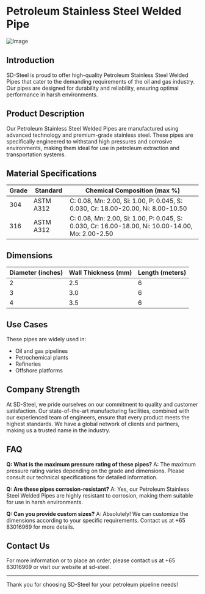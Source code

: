 # Petroleum Stainless Steel Welded Pipe

![Image](https://github.com/user-attachments/assets/2567258e-e124-4816-932d-1809bd27ef0b)

## Introduction
SD-Steel is proud to offer high-quality Petroleum Stainless Steel Welded Pipes that cater to the demanding requirements of the oil and gas industry. Our pipes are designed for durability and reliability, ensuring optimal performance in harsh environments.

## Product Description
Our Petroleum Stainless Steel Welded Pipes are manufactured using advanced technology and premium-grade stainless steel. These pipes are specifically engineered to withstand high pressures and corrosive environments, making them ideal for use in petroleum extraction and transportation systems.

## Material Specifications
| Grade | Standard | Chemical Composition (max %) |
|-------|----------|------------------------------|
| 304   | ASTM A312 | C: 0.08, Mn: 2.00, Si: 1.00, P: 0.045, S: 0.030, Cr: 18.00-20.00, Ni: 8.00-10.50 |
| 316   | ASTM A312 | C: 0.08, Mn: 2.00, Si: 1.00, P: 0.045, S: 0.030, Cr: 16.00-18.00, Ni: 10.00-14.00, Mo: 2.00-2.50 |

## Dimensions
| Diameter (inches) | Wall Thickness (mm) | Length (meters) |
|-------------------|---------------------|-----------------|
| 2                 | 2.5                 | 6               |
| 3                 | 3.0                 | 6               |
| 4                 | 3.5                 | 6               |

## Use Cases
These pipes are widely used in:
- Oil and gas pipelines
- Petrochemical plants
- Refineries
- Offshore platforms

## Company Strength
At SD-Steel, we pride ourselves on our commitment to quality and customer satisfaction. Our state-of-the-art manufacturing facilities, combined with our experienced team of engineers, ensure that every product meets the highest standards. We have a global network of clients and partners, making us a trusted name in the industry.

## FAQ
**Q: What is the maximum pressure rating of these pipes?**
A: The maximum pressure rating varies depending on the grade and dimensions. Please consult our technical specifications for detailed information.

**Q: Are these pipes corrosion-resistant?**
A: Yes, our Petroleum Stainless Steel Welded Pipes are highly resistant to corrosion, making them suitable for use in harsh environments.

**Q: Can you provide custom sizes?**
A: Absolutely! We can customize the dimensions according to your specific requirements. Contact us at +65 83016969 for more details.

## Contact Us
For more information or to place an order, please contact us at +65 83016969 or visit our website at  sd-steel.

---

Thank you for choosing SD-Steel for your petroleum pipeline needs!